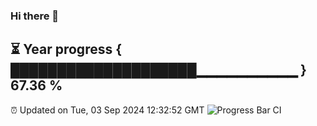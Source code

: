 ### Hi there 👋
⏳ Year progress { ████████████████████▁▁▁▁▁▁▁▁▁▁ } 67.36 %
---
⏰ Updated on Tue, 03 Sep 2024 12:32:52 GMT
![Progress Bar CI](https://github.com/liununu/liununu/workflows/Progress%20Bar%20CI/badge.svg)
